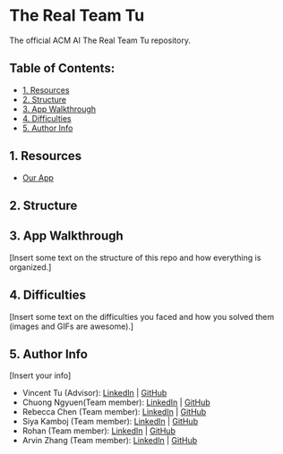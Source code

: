 # The Real Team Tu
The official ACM AI The Real Team Tu repository.

## Table of Contents:
- [1. Resources](https://github.com/acmucsd-projects/fa22-ai-team-3/blob/main/README.md#1-resources)
- [2. Structure](https://github.com/acmucsd-projects/fa22-ai-team-3/blob/main/README.md#2-structure)
- [3. App Walkthrough](https://github.com/acmucsd-projects/fa22-ai-team-3/blob/main/README.md#3-app-walkthrough)
- [4. Difficulties](https://github.com/acmucsd-projects/fa22-ai-team-3/blob/main/README.md#4-difficulties)
- [5. Author Info](https://github.com/acmucsd-projects/fa22-ai-team-3/blob/main/README.md#5-author-info)

## 1. Resources

- [Our App](https://chuongnguyen26-fa22-ai-team-3-app-rt9hxr.streamlit.app)

## 2. Structure

## 3. App Walkthrough

[Insert some text on the structure of this repo and how everything is organized.]

## 4. Difficulties

[Insert some text on the difficulties you faced and how you solved them (images and GIFs are awesome).]

## 5. Author Info

[Insert your info]

- Vincent Tu (Advisor):            [LinkedIn](https://www.linkedin.com/in/vincent-tu-422b18208/) | [GitHub](https://github.com/alckasoc)
- Chuong Ngyuen(Team member):            [LinkedIn](https://www.linkedin.com/in/chuong-nguyen-profile) | [GitHub](https://github.com/chuongnguyen26)
- Rebecca Chen (Team member):            [LinkedIn](https://www.linkedin.com/in/jiaying-chen-680b331b8/) | [GitHub](https://github.com/rcwoshimao)
- Siya Kamboj (Team member):            [LinkedIn]() | [GitHub]()
- Rohan (Team member):            [LinkedIn](https://www.linkedin.com/in/rohan-nambimadom-088869243/) | [GitHub](https://github.com/TDKCoder)           
- Arvin Zhang (Team member):            [LinkedIn](https://www.linkedin.com/in/arvin-zhang) | [GitHub](https://github.com/locks-az)            
